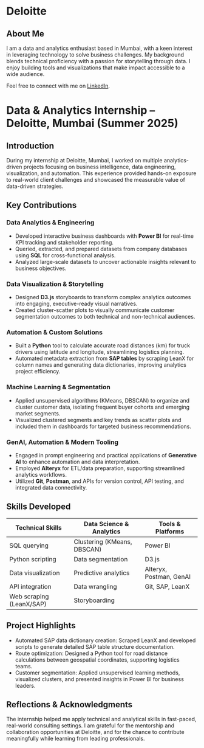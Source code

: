 # Deloitte
## About Me

I am a data and analytics enthusiast based in Mumbai, with a keen interest in leveraging technology to solve business challenges. My background blends technical proficiency with a passion for storytelling through data. I enjoy building tools and visualizations that make impact accessible to a wide audience.

Feel free to connect with me on [LinkedIn](your-link-here).

# Data & Analytics Internship – Deloitte, Mumbai (Summer 2025)

## Introduction
During my internship at Deloitte, Mumbai, I worked on multiple analytics-driven projects focusing on business intelligence, data engineering, visualization, and automation. This experience provided hands-on exposure to real-world client challenges and showcased the measurable value of data-driven strategies.

## Key Contributions

### Data Analytics & Engineering
- Developed interactive business dashboards with **Power BI** for real-time KPI tracking and stakeholder reporting.
- Queried, extracted, and prepared datasets from company databases using **SQL** for cross-functional analysis.
- Analyzed large-scale datasets to uncover actionable insights relevant to business objectives.

### Data Visualization & Storytelling
- Designed **D3.js** storyboards to transform complex analytics outcomes into engaging, executive-ready visual narratives.
- Created cluster-scatter plots to visually communicate customer segmentation outcomes to both technical and non-technical audiences.

### Automation & Custom Solutions
- Built a **Python** tool to calculate accurate road distances (km) for truck drivers using latitude and longitude, streamlining logistics planning.
- Automated metadata extraction from **SAP tables** by scraping LeanX for column names and generating data dictionaries, improving analytics project efficiency.

### Machine Learning & Segmentation
- Applied unsupervised algorithms (KMeans, DBSCAN) to organize and cluster customer data, isolating frequent buyer cohorts and emerging market segments.
- Visualized clustered segments and key trends as scatter plots and included them in dashboards for targeted business recommendations.

### GenAI, Automation & Modern Tooling
- Engaged in prompt engineering and practical applications of **Generative AI** to enhance automation and data interpretation.
- Employed **Alteryx** for ETL/data preparation, supporting streamlined analytics workflows.
- Utilized **Git**, **Postman**, and APIs for version control, API testing, and integrated data connectivity.

## Skills Developed

| Technical Skills            | Data Science & Analytics     | Tools & Platforms        |
|-----------------------------|-----------------------------|-------------------------|
| SQL querying                | Clustering (KMeans, DBSCAN) | Power BI                |
| Python scripting            | Data segmentation           | D3.js                   |
| Data visualization          | Predictive analytics        | Alteryx, Postman, GenAI |
| API integration             | Data wrangling              | Git, SAP, LeanX         |
| Web scraping (LeanX/SAP)    | Storyboarding               |                         |

## Project Highlights

- Automated SAP data dictionary creation: Scraped LeanX and developed scripts to generate detailed SAP table structure documentation.
- Route optimization: Designed a Python tool for road distance calculations between geospatial coordinates, supporting logistics teams.
- Customer segmentation: Applied unsupervised learning methods, visualized clusters, and presented insights in Power BI for business leaders.

## Reflections & Acknowledgments

The internship helped me apply technical and analytical skills in fast-paced, real-world consulting settings. I am grateful for the mentorship and collaboration opportunities at Deloitte, and for the chance to contribute meaningfully while learning from leading professionals.
